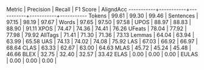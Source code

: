Metric     | Precision |    Recall |  F1 Score | AligndAcc
-----------+-----------+-----------+-----------+-----------
Tokens     |     99.61 |     99.30 |     99.46 |
Sentences  |     97.15 |     98.19 |     97.67 |
Words      |     97.65 |     97.50 |     97.58 |
UPOS       |     88.97 |     88.83 |     88.90 |     91.11
XPOS       |     74.47 |     74.36 |     74.41 |     76.26
UFeats     |     78.04 |     77.92 |     77.98 |     79.92
AllTags    |     71.41 |     71.30 |     71.36 |     73.13
Lemmas     |     64.04 |     63.94 |     63.99 |     65.58
UAS        |     74.13 |     74.02 |     74.08 |     75.92
LAS        |     67.03 |     66.92 |     66.97 |     68.64
CLAS       |     63.33 |     62.67 |     63.00 |     64.63
MLAS       |     45.72 |     45.24 |     45.48 |     46.66
BLEX       |     32.75 |     32.40 |     32.57 |     33.42
ELAS       |      0.00 |      0.00 |      0.00 |
EULAS      |      0.00 |      0.00 |      0.00 |
